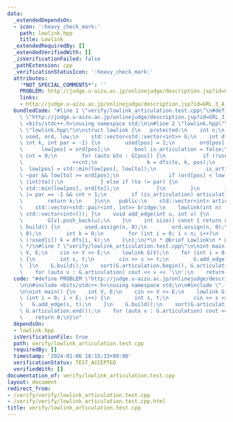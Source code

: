 ```yaml
---
data:
  _extendedDependsOn:
  - icon: ':heavy_check_mark:'
    path: lowlink.hpp
    title: Lowlink
  _extendedRequiredBy: []
  _extendedVerifiedWith: []
  _isVerificationFailed: false
  _pathExtension: cpp
  _verificationStatusIcon: ':heavy_check_mark:'
  attributes:
    '*NOT_SPECIAL_COMMENTS*': ''
    PROBLEM: http://judge.u-aizu.ac.jp/onlinejudge/description.jsp?id=GRL_3_A
    links:
    - http://judge.u-aizu.ac.jp/onlinejudge/description.jsp?id=GRL_3_A
  bundledCode: "#line 1 \"verify/lowlink_articulation.test.cpp\"\n#define PROBLEM\
    \ \"http://judge.u-aizu.ac.jp/onlinejudge/description.jsp?id=GRL_3_A\"\n\n#include\
    \ <bits/stdc++.h>\nusing namespace std;\n\n#line 2 \"lowlink.hpp\"\n\n#line 5\
    \ \"lowlink.hpp\"\n\nstruct lowlink {\n   protected:\n    int n;\n    std::vector<int>\
    \ used, ord, low;\n    std::vector<std::vector<int>> G;\n    int dfs(int pos,\
    \ int k, int par = -1) {\n        used[pos] = 1;\n        ord[pos] = k++;\n  \
    \      low[pos] = ord[pos];\n        bool is_articulation = false;\n        int\
    \ cnt = 0;\n        for (auto &to : G[pos]) {\n            if (!used[to]) {\n\
    \                ++cnt;\n                k = dfs(to, k, pos);\n              \
    \  low[pos] = std::min(low[pos], low[to]);\n                is_articulation |=\
    \ ~par && low[to] >= ord[pos];\n                if (ord[pos] < low[to]) bridge.emplace_back(std::minmax(pos,\
    \ (int)to));\n            } else if (to != par) {\n                low[pos] =\
    \ std::min(low[pos], ord[to]);\n            }\n        }\n        is_articulation\
    \ |= par == -1 && cnt > 1;\n        if (is_articulation) articulation.push_back(pos);\n\
    \        return k;\n    }\n\n   public:\n    std::vector<int> articulation;\n\
    \    std::vector<std::pair<int, int>> bridge;\n    lowlink(int n) : n(n) { G.assign(n,\
    \ std::vector<int>()); }\n    void add_edge(int u, int v) {\n        G[u].push_back(v);\n\
    \        G[v].push_back(u);\n    }\n    int size() const { return n; }\n    void\
    \ build() {\n        used.assign(n, 0);\n        ord.assign(n, 0);\n        low.assign(n,\
    \ 0);\n        int k = 0;\n        for (int i = 0; i < n; i++)\n            if\
    \ (!used[i]) k = dfs(i, k);\n    }\n};\n/*\n * @brief Lowlink\n * @docs docs/lowlink.md\n\
    \ */\n#line 7 \"verify/lowlink_articulation.test.cpp\"\n\nint main() {\n    int\
    \ V, E;\n    cin >> V >> E;\n    lowlink G(V);\n    for (int i = 0; i < E; i++)\
    \ {\n        int s, t;\n        cin >> s >> t;\n        G.add_edge(s, t);\n  \
    \  }\n    G.build();\n    sort(G.articulation.begin(), G.articulation.end());\n\
    \    for (auto v : G.articulation) cout << v << '\\n';\n    return 0;\n}\n"
  code: "#define PROBLEM \"http://judge.u-aizu.ac.jp/onlinejudge/description.jsp?id=GRL_3_A\"\
    \n\n#include <bits/stdc++.h>\nusing namespace std;\n\n#include \"../lowlink.hpp\"\
    \n\nint main() {\n    int V, E;\n    cin >> V >> E;\n    lowlink G(V);\n    for\
    \ (int i = 0; i < E; i++) {\n        int s, t;\n        cin >> s >> t;\n     \
    \   G.add_edge(s, t);\n    }\n    G.build();\n    sort(G.articulation.begin(),\
    \ G.articulation.end());\n    for (auto v : G.articulation) cout << v << '\\n';\n\
    \    return 0;\n}\n"
  dependsOn:
  - lowlink.hpp
  isVerificationFile: true
  path: verify/lowlink_articulation.test.cpp
  requiredBy: []
  timestamp: '2024-01-06 18:15:33+09:00'
  verificationStatus: TEST_ACCEPTED
  verifiedWith: []
documentation_of: verify/lowlink_articulation.test.cpp
layout: document
redirect_from:
- /verify/verify/lowlink_articulation.test.cpp
- /verify/verify/lowlink_articulation.test.cpp.html
title: verify/lowlink_articulation.test.cpp
---
```

